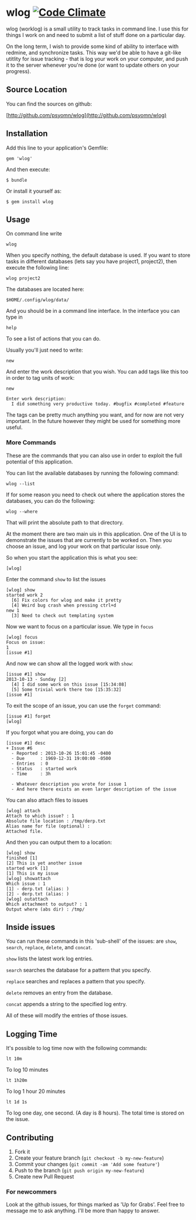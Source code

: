 # wlog [![Code Climate](https://codeclimate.com/github/psyomn/wlog.png)](https://codeclimate.com/github/psyomn/wlog)

wlog (worklog) is a small utility to track tasks in command line. I use this
for things I work on and need to submit a list of stuff done on a particular 
day.

On the long term, I wish to provide some kind of ability to interface with
redmine, and synchronize tasks. This way we'd be able to have a git-like 
utitlity for issue tracking - that is log your work on your computer, and push
it to the server whenever you're done (or want to update others on your
progress). 

## Source Location

You can find the sources on github: 

[http://github.com/psyomn/wlog](http://github.com/psyomn/wlog)


## Installation

Add this line to your application's Gemfile:

    gem 'wlog'

And then execute:

    $ bundle

Or install it yourself as:

    $ gem install wlog

## Usage

On command line write

    wlog

When you specify nothing, the default database is used. If you want to store 
tasks in different databases (lets say you have project1, project2), then execute
the following line: 

    wlog project2

The databases are located here: 

    $HOME/.config/wlog/data/

And you should be in a command line interface. In the interface you can type in

    help

To see a list of actions that you can do. 

Usually you'll just need to write:

    new

And enter the work description that you wish. You can add tags like this too
in order to tag units of work:

    new

    Enter work description:
      I did something very productive today. #bugfix #completed #feature

The tags can be pretty much anything you want, and for now are not very 
important. In the future however they might be used for something more useful.

### More Commands

These are the commands that you can also use in order to exploit the full
potential of this application.

You can list the available databases by running the following command:

    wlog --list

If for some reason you need to check out where the application stores the 
databases, you can do the following: 

    wlog --where

That will print the absolute path to that directory. 

At the moment there are two main uis in this application. One of the UI is to
demonstrate the issues that are currently to be worked on. Then you choose an
issue, and log your work on that particular issue only. 

So when you start the application this is what you see: 

    [wlog]

Enter the command `show` to list the issues

    [wlog] show
    started work 2
      [6] Fix colors for wlog and make it pretty
      [4] Weird bug crash when pressing ctrl+d
    new 1
      [3] Need to check out templating system

Now we want to focus on a particular issue. We type in `focus`

    [wlog] focus
    Focus on issue: 
    1
    [issue #1] 

And now we can show all the logged work with `show`: 

    [issue #1] show
    2013-10-13 - Sunday [2]
      [4] I did some work on this issue [15:34:08] 
      [5] Some trivial work there too [15:35:32] 
    [issue #1] 

To exit the scope of an issue, you can use the `forget` command:

    [issue #1] forget
    [wlog] 

If you forgot what you are doing, you can do

    [issue #1] desc
    + Issue #6
      - Reported : 2013-10-26 15:01:45 -0400
      - Due      : 1969-12-31 19:00:00 -0500
      - Entries  : 0
      - Status   : started work
      - Time     : 3h 

      - Whatever description you wrote for issue 1
      - And here there exists an even larger description of the issue

You can also attach files to issues

    [wlog] attach
    Attach to which issue? : 1
    Absolute file location : /tmp/derp.txt
    Alias name for file (optional) :
    Attached file.

And then you can output them to a location: 

    [wlog] show
    finished [1]
    [2] This is yet another issue
    started work [1]
    [1] This is my issue
    [wlog] showattach
    Which issue : 1
    [1] - derp.txt (alias: )
    [2] - derp.txt (alias: )
    [wlog] outattach
    Which attachment to output? : 1
    Output where (abs dir) : /tmp/

## Inside issues

You can run these commands in this 'sub-shell' of the issues: 
are `show`, `search`, `replace`, `delete`, and `concat`.

`show` lists the latest work log entries.

`search` searches the database for a pattern that you specify.

`replace` searches and replaces a pattern that you specify.

`delete` removes an entry from the database.

`concat` appends a string to the specified log entry.

All of these will modify the entries of those issues.

## Logging Time

It's possible to log time now with the following commands:

    lt 10m

To log 10 minutes 

    lt 1h20m

To log 1 hour 20 minutes

    lt 1d 1s

To log one day, one second. (A day is 8 hours). The total time is stored on the
issue.

## Contributing

1. Fork it
2. Create your feature branch (`git checkout -b my-new-feature`)
3. Commit your changes (`git commit -am 'Add some feature'`)
4. Push to the branch (`git push origin my-new-feature`)
5. Create new Pull Request

### For newcommers

Look at the github issues, for things marked as 'Up for Grabs'. Feel free to 
message me to ask anything. I'll be more than happy to answer.

